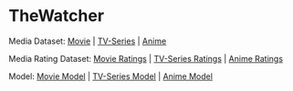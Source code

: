 # TheWatcher

Media Dataset:
[Movie](https://www.kaggle.com/datasets/asaniczka/tmdb-movies-dataset-2023-930k-movies) |
[TV-Series](https://www.kaggle.com/datasets/asaniczka/full-tmdb-tv-shows-dataset-2023-150k-shows) |
[Anime](https://www.kaggle.com/datasets/dsfelix/animes-dataset-2023)

Media Rating Dataset:
[Movie Ratings](https://drive.usercontent.google.com/download?id=1CA8GvIbTvmj_Ybi11NWAs3SmIof6VYbh&export=download&authuser=1&confirm=t&uuid=96137084-86a3-4617-9c7f-2a23d325847f&at=AIrpjvMBSqfO-77o3E_74sjt3CXu:1737531860166) |
[TV-Series Ratings](https://drive.usercontent.google.com/download?id=1PX_wf3kpfG8sjhFPg5FALdIujdrg3vR0&export=download&authuser=1&confirm=t&uuid=50c764d9-833e-4d9d-8412-9f374866b719&at=AIrpjvNZ22jhSfOH-ywhsJeyf8tM:1737531938157) |
[Anime Ratings](https://drive.usercontent.google.com/download?id=1n0TQvKodfXrhwhqGIi_5qPAtbnstTpdk&export=download&authuser=1&confirm=t&uuid=4b5578c3-e383-4d52-9175-8e711f92a401&at=AIrpjvPDddyGESkMXaW1TA9gILSK:1737620143549)

Model:
[Movie Model](https://drive.usercontent.google.com/download?id=15pRqX1sQQlhuyeN7H01QQONf-80o4NfK&export=download&authuser=1&confirm=t&uuid=0dee5846-b73b-4478-966a-52389bcc2e62&at=AIrpjvMtEA-lOS_zHlKD_4L7xrpX:1737620565958) |
[TV-Series Model](https://drive.usercontent.google.com/download?id=1fSDQ-fPXDcLAKzYXQbVI7i8evHwPbBkx&export=download&authuser=1&confirm=t&uuid=d34456c3-41ab-4f42-9250-55e7cdf798d5&at=AIrpjvPCOt8-KF5gUfvCMfRr2O38:1737620680601) |
[Anime Model](https://drive.usercontent.google.com/download?id=1ESy8zSuYvJY4gqotb-RWxVOxquFIzPC6&export=download&authuser=1&confirm=t&uuid=af2feaff-37c6-47d1-b5f3-1cf9506c30d7&at=AIrpjvOJI9Yfr2kHUEgZy2ZdpMKl:1737620469577)
